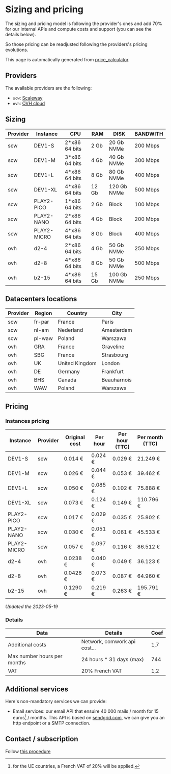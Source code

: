 # Sizing and pricing

The sizing and pricing model is following the provider's ones and add 70% for our internal APIs and compute costs and support (you can see the details below).

So those pricing can be readjusted following the providers's pricing evolutions.

This page is automatically generated from [price_calculator](./price_calculator/README.md)

## Providers

The available providers are the following:

* `scw`: [Scaleway](https://www.scaleway.com)
* `ovh`: [OVH cloud](https://www.ovhcloud.com)

## Sizing

|Provider|Instance|CPU           |RAM    |DISK       |BANDWITH|
|--------|------------|--------------|-------|-----------|--------|
|scw     |DEV1-S      |2*x86 64 bits |2 Gb   |20 Gb NVMe |200 Mbps|
|scw     |DEV1-M      |3*x86 64 bits |4 Gb   |40 Gb NVMe |300 Mbps|
|scw     |DEV1-L      |4*x86 64 bits |8 Gb   |80 Gb NVMe |400 Mbps|
|scw     |DEV1-XL     |4*x86 64 bits |12 Gb  |120 Gb NVMe|500 Mbps|
|scw     |PLAY2-PICO  |1*x86 64 bits |2 Gb   |Block      |100 Mbps|
|scw     |PLAY2-NANO  |2*x86 64 bits |4 Gb   |Block      |200 Mbps|
|scw     |PLAY2-MICRO |4*x86 64 bits |8 Gb   |Block      |400 Mbps|
|ovh     |d2-4        |2*x86 64 bits |4 Gb   |50 Gb NVMe |250 Mbps|
|ovh     |d2-8        |4*x86 64 bits |8 Gb   |50 Gb NVMe |500 Mbps|
|ovh     |b2-15       |4*x86 64 bits |15 Gb  |100 Gb NVMe|250 Mbps|

## Datacenters locations

|Provider|Region|Country       |City       |
|--------|------|--------------|-----------|
|scw     |fr-par|France        |Paris      |
|scw     |nl-am |Nederland     |Amesterdam |
|scw     |pl-waw|Poland        |Warszawa   |
|ovh     |GRA   |France        |Graveline  |
|ovh     |SBG   |France        |Strasbourg |
|ovh     |UK    |United Kingdom|London     |
|ovh     |DE    |Germany       |Frankfurt  |
|ovh     |BHS   |Canada        |Beauharnois|
|ovh     |WAW   |Poland        |Warszawa   |

## Pricing

### Instances pricing

| Instance    | Provider | Original cost | Per hour | Per hour (TTC) | Per month (TTC) |
| ----------- | -------- | ------------- | -------- | -------------- | --------------- |
| DEV1-S      | scw      | 0.014 €       | 0.024 €  | 0.029 €        | 21.249 €        |
| DEV1-M      | scw      | 0.026 €       | 0.044 €  | 0.053 €        | 39.462 €        |
| DEV1-L      | scw      | 0.050 €       | 0.085 €  | 0.102 €        | 75.888 €        |
| DEV1-XL     | scw      | 0.073 €       | 0.124 €  | 0.149 €        | 110.796 €       |
| PLAY2-PICO  | scw      | 0.017 €       | 0.029 €  | 0.035 €        | 25.802 €        |
| PLAY2-NANO  | scw      | 0.030 €       | 0.051 €  | 0.061 €        | 45.533 €        |
| PLAY2-MICRO | scw      | 0.057 €       | 0.097 €  | 0.116 €        | 86.512 €        |
| d2-4        | ovh      | 0.0238 €      | 0.040 €  | 0.049 €        | 36.123 €        |
| d2-8        | ovh      | 0.0428 €      | 0.073 €  | 0.087 €        | 64.960 €        |
| b2-15       | ovh      | 0.1290 €      | 0.219 €  | 0.263 €        | 195.791 €       |


*Updated the 2023-05-19*

### Details

|Data  |Details|Coef |
|------|-------|-------|
|Additional costs|Network, comwork api cost...|1,7    |
|Max number hours per months|24 hours * 31 days (max)|744    |
|VAT   |20% French VAT|1,2    |

## Additional services

Here's non-mandatory services we can provide:

* Email services: our email API that ensuire 40 000 mails / month for 15 euros[^1] / months. This API is based on [sendgrid.com](https://www.sendgrid.com), we can give you an http endpoint or a SMTP connection.

[^1]: for the UE countries, a French VAT of 20% will be applied.

## Contact / subscription

Follow [this procedure](./subscription.md)
